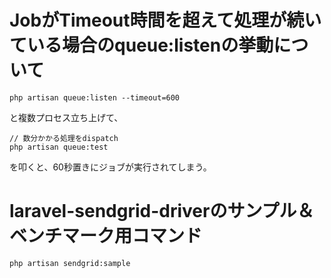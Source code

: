 # JobがTimeout時間を超えて処理が続いている場合のqueue:listenの挙動について

```
php artisan queue:listen --timeout=600
```

と複数プロセス立ち上げて、

```
// 数分かかる処理をdispatch
php artisan queue:test
```

を叩くと、60秒置きにジョブが実行されてしまう。

# laravel-sendgrid-driverのサンプル＆ベンチマーク用コマンド

```
php artisan sendgrid:sample
```
